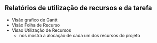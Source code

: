 ## Relatórios de utilização de recursos e  da tarefa


* Visão grafico de Gantt
* Visão Folha de Recurso
* Visao Utilização de Recursos 
    * nos mostra a alocação de cada um dos recursos do projeto